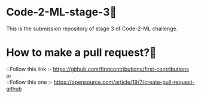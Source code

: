 # Code-2-ML-stage-3🎯
This is the submission repository of stage 3 of Code-2-ML challenge.

# How to make a pull request?🤔
💡Follow this link :- https://github.com/firstcontributions/first-contributions<br>
                                       or<br>
💡Follow this one :-  https://opensource.com/article/19/7/create-pull-request-github
